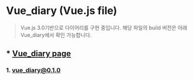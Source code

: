 # Vue_diary (Vue.js file)

> Vue.js 3.0기반으로 다이어리를 구현 중입니다.
> 해당 파일의 build 버전은 아래 Vue_diary에서 확인 가능합니다.
## * <a href="https://mangosteen977.github.io/vue_diary/">Vue_diary page</a>

### 1. vue_diary@0.1.0

```
```